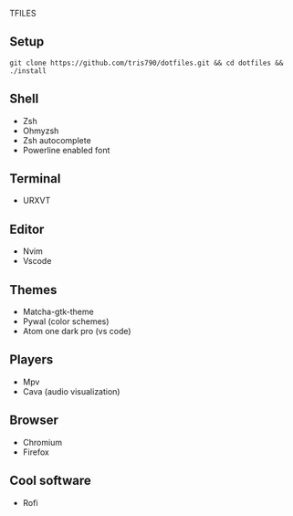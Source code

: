 TFILES
## Setup
`` git clone https://github.com/tris790/dotfiles.git && cd dotfiles && ./install ``

## Shell
- Zsh
- Ohmyzsh
- Zsh autocomplete
- Powerline enabled font

## Terminal
- URXVT

## Editor
- Nvim
- Vscode

## Themes
- Matcha-gtk-theme
- Pywal (color schemes)
- Atom one dark pro (vs code)

## Players
- Mpv
- Cava (audio visualization)

## Browser
- Chromium
- Firefox

## Cool software
- Rofi


